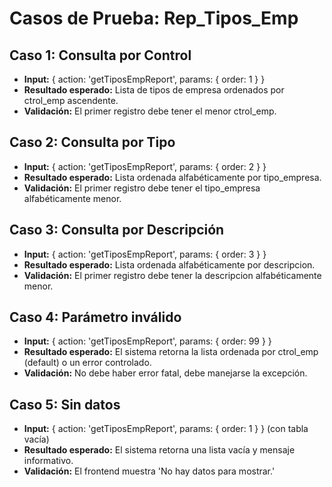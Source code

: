 # Casos de Prueba: Rep_Tipos_Emp

## Caso 1: Consulta por Control
- **Input:** { action: 'getTiposEmpReport', params: { order: 1 } }
- **Resultado esperado:** Lista de tipos de empresa ordenados por ctrol_emp ascendente.
- **Validación:** El primer registro debe tener el menor ctrol_emp.

## Caso 2: Consulta por Tipo
- **Input:** { action: 'getTiposEmpReport', params: { order: 2 } }
- **Resultado esperado:** Lista ordenada alfabéticamente por tipo_empresa.
- **Validación:** El primer registro debe tener el tipo_empresa alfabéticamente menor.

## Caso 3: Consulta por Descripción
- **Input:** { action: 'getTiposEmpReport', params: { order: 3 } }
- **Resultado esperado:** Lista ordenada alfabéticamente por descripcion.
- **Validación:** El primer registro debe tener la descripcion alfabéticamente menor.

## Caso 4: Parámetro inválido
- **Input:** { action: 'getTiposEmpReport', params: { order: 99 } }
- **Resultado esperado:** El sistema retorna la lista ordenada por ctrol_emp (default) o un error controlado.
- **Validación:** No debe haber error fatal, debe manejarse la excepción.

## Caso 5: Sin datos
- **Input:** { action: 'getTiposEmpReport', params: { order: 1 } } (con tabla vacía)
- **Resultado esperado:** El sistema retorna una lista vacía y mensaje informativo.
- **Validación:** El frontend muestra 'No hay datos para mostrar.'
